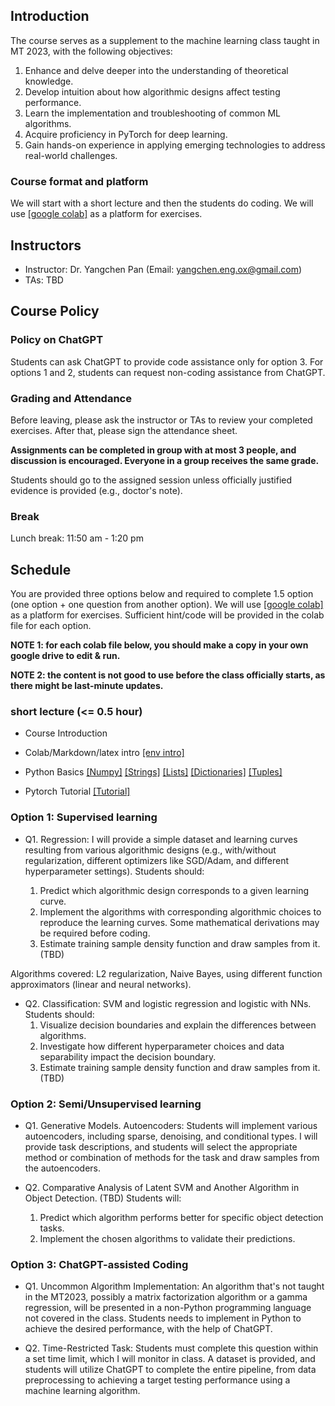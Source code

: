 

## Introduction

The course serves as a supplement to the machine learning class taught in MT 2023, with the following objectives:

1. Enhance and delve deeper into the understanding of theoretical knowledge.
2. Develop intuition about how algorithmic designs affect testing performance.
3. Learn the implementation and troubleshooting of common ML algorithms.
4. Acquire proficiency in PyTorch for deep learning.
5. Gain hands-on experience in applying emerging technologies to address real-world challenges.

### Course format and platform

We will start with a short lecture and then the students do coding. We will use [[google colab]](https://colab.research.google.com/) as a platform for exercises.  
                
## Instructors

- Instructor: Dr. Yangchen Pan (Email: yangchen.eng.ox@gmail.com)
- TAs: TBD

## Course Policy

### Policy on ChatGPT

Students can ask ChatGPT to provide code assistance only for option 3. For options 1 and 2, students can request non-coding assistance from ChatGPT.

### Grading and Attendance

Before leaving, please ask the instructor or TAs to review your completed exercises. After that, please sign the attendance sheet.

**Assignments can be completed in group with at most 3 people, and discussion is encouraged. Everyone in a group receives the same grade.**

Students should go to the assigned session unless officially justified evidence is provided (e.g., doctor's note). 

### Break

Lunch break: 11:50 am - 1:20 pm

## Schedule

You are provided three options below and required to complete 1.5 option (one option + one question from another option). We will use [[google colab]](https://colab.research.google.com/) as a platform for exercises. Sufficient hint/code will be provided in the colab file for each option. 

**NOTE 1: for each colab file below, you should make a copy in your own google drive to edit & run.**

**NOTE 2: the content is not good to use before the class officially starts, as there might be last-minute updates.**

### short lecture (<= 0.5 hour)

- Course Introduction

- Colab/Markdown/latex intro [[env intro]](https://colab.research.google.com/drive/1DHVIdXVouXhQmnusmR-JLGBqT2_TsxCF?usp=sharing) 

- Python Basics 
[[Numpy]](https://colab.research.google.com/drive/1N_LQdkRL-PrQqtrUtKOXDDRxKW7Whioh?usp=sharing)
[[Strings]](https://colab.research.google.com/drive/16QB0e6reXr0aYg3QMJbb2Kjpd93cZ1qJ?usp=sharing)
[[Lists]](https://colab.research.google.com/drive/1cHDaCeHUbNzV-zHpYPRBMNohL4dbxeqB?usp=sharing)
[[Dictionaries]](https://colab.research.google.com/drive/1pofof5pxzbliUlgZOKAA5LdA6YMqGGuK?usp=sharing)
[[Tuples]](https://colab.research.google.com/drive/1nqqTPS9GZYyQ9rdCPbMZFWoKdmjtFZv9?usp=sharing)

- Pytorch Tutorial [[Tutorial]]()

### Option 1: Supervised learning

- Q1. Regression: I will provide a simple dataset and learning curves resulting from various algorithmic designs (e.g., with/without regularization, different optimizers like SGD/Adam, and different hyperparameter settings). Students should:

  1. Predict which algorithmic design corresponds to a given learning curve.
  2. Implement the algorithms with corresponding algorithmic choices to reproduce the learning curves. Some mathematical derivations may be required before coding.
  3. Estimate training sample density function and draw samples from it.  (TBD)

Algorithms covered: L2 regularization, Naive Bayes, using different function approximators (linear and neural networks).

- Q2. Classification: SVM and logistic regression and logistic with NNs. Students should:
  1. Visualize decision boundaries and explain the differences between algorithms.
  2. Investigate how different hyperparameter choices and data separability impact the decision boundary.
  3. Estimate training sample density function and draw samples from it.  (TBD)

### Option 2: Semi/Unsupervised learning

- Q1. Generative Models. Autoencoders: Students will implement various autoencoders, including sparse, denoising, and conditional types. I will provide task descriptions, and students will select the appropriate method or combination of methods for the task and draw samples from the autoencoders. 

- Q2. Comparative Analysis of Latent SVM and Another Algorithm in Object Detection. (TBD) Students will:
  1. Predict which algorithm performs better for specific object detection tasks.
  2. Implement the chosen algorithms to validate their predictions.

### Option 3: ChatGPT-assisted Coding

- Q1. Uncommon Algorithm Implementation: An algorithm that's not taught in the MT2023, possibly a matrix factorization algorithm or a gamma regression, will be presented in a non-Python programming language not covered in the class. Students needs to implement in Python to achieve the desired performance, with the help of ChatGPT.

- Q2. Time-Restricted Task: Students must complete this question within a set time limit, which I will monitor in class. A dataset is provided, and students will utilize ChatGPT to complete the entire pipeline, from data preprocessing to achieving a target testing performance using a machine learning algorithm.

